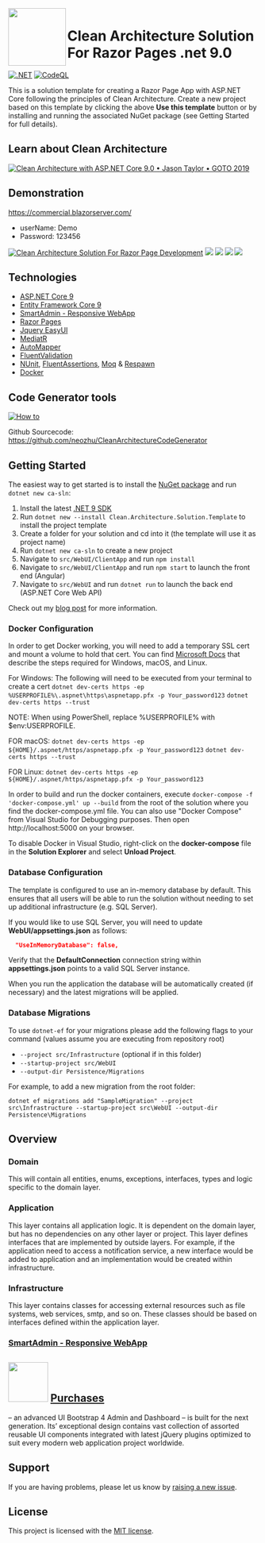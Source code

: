  <img align="left" width="116" height="116" src="https://raw.githubusercontent.com/jasontaylordev/CleanArchitecture/main/.github/icon.png" />
 
 # Clean Architecture Solution For Razor Pages .net 9.0

[![.NET](https://github.com/neozhu/RazorPageCleanArchitecture/actions/workflows/dotnetcore.yml/badge.svg)](https://github.com/neozhu/RazorPageCleanArchitecture/actions/workflows/dotnetcore.yml)
[![CodeQL](https://github.com/neozhu/RazorPageCleanArchitecture/actions/workflows/codeql.yml/badge.svg)](https://github.com/neozhu/RazorPageCleanArchitecture/actions/workflows/codeql.yml)
<br/>

This is a solution template for creating a Razor Page App with ASP.NET Core following the principles of Clean Architecture. Create a new project based on this template by clicking the above **Use this template** button or by installing and running the associated NuGet package (see Getting Started for full details). 

## Learn about Clean Architecture

[![Clean Architecture with ASP.NET Core 9.0 • Jason Taylor • GOTO 2019](https://img.youtube.com/vi/dK4Yb6-LxAk/0.jpg)](https://www.youtube.com/watch?v=dK4Yb6-LxAk)

## Demonstration

https://commercial.blazorserver.com/

- userName: Demo
- Password: 123456

[![Clean Architecture Solution For Razor Page Development](https://github.com/neozhu/RazorPageCleanArchitecture/blob/main/doc/screenshot/2021-08-11_19-28-59.png?raw=true)](https://www.youtube.com/watch?v=RzyctNiJ6gk)
![](/doc/screenshot/upload.png)
![](/doc/screenshot/result1.png/)
![](/doc/screenshot/result3.png/)
![](/doc/screenshot/result2.png/)
## Technologies

* [ASP.NET Core 9](https://devblogs.microsoft.com/aspnet/announcing-asp-net-core-in-net-9/)
* [Entity Framework Core 9](https://docs.microsoft.com/en-us/ef/core/)
* [SmartAdmin - Responsive WebApp](https://wrapbootstrap.com/theme/smartadmin-responsive-webapp-WB0573SK0/)
* [Razor Pages](https://docs.microsoft.com/en-us/aspnet/core/razor-pages/?view=aspnetcore-5.0&tabs=visual-studio)
* [Jquery EasyUI](https://www.jeasyui.com/)
* [MediatR](https://github.com/jbogard/MediatR)
* [AutoMapper](https://automapper.org/)
* [FluentValidation](https://fluentvalidation.net/)
* [NUnit](https://nunit.org/), [FluentAssertions](https://fluentassertions.com/), [Moq](https://github.com/moq) & [Respawn](https://github.com/jbogard/Respawn)
* [Docker](https://www.docker.com/)

## Code Generator tools
[![How to](https://github.com/neozhu/CleanArchitectureCodeGenerator/raw/main/art/nuget.png)](https://www.youtube.com/watch?v=Hp6cjdfgMT8)

Github Sourcecode: https://github.com/neozhu/CleanArchitectureCodeGenerator
## Getting Started

The easiest way to get started is to install the [NuGet package](https://www.nuget.org/packages/Clean.Architecture.Solution.Template) and run `dotnet new ca-sln`:

1. Install the latest [.NET 9 SDK](https://dotnet.microsoft.com/download/dotnet/9.0)
2. Run `dotnet new --install Clean.Architecture.Solution.Template` to install the project template
3. Create a folder for your solution and cd into it (the template will use it as project name)
4. Run `dotnet new ca-sln` to create a new project
5. Navigate to `src/WebUI/ClientApp` and run `npm install`
6. Navigate to `src/WebUI/ClientApp` and run `npm start` to launch the front end (Angular)
7. Navigate to `src/WebUI` and run `dotnet run` to launch the back end (ASP.NET Core Web API)

Check out my [blog post](https://jasontaylor.dev/clean-architecture-getting-started/) for more information.

### Docker Configuration

In order to get Docker working, you will need to add a temporary SSL cert and mount a volume to hold that cert.
You can find [Microsoft Docs](https://docs.microsoft.com/en-us/aspnet/core/security/docker-https?view=aspnetcore-3.1) that describe the steps required for Windows, macOS, and Linux.

For Windows:
The following will need to be executed from your terminal to create a cert
`dotnet dev-certs https -ep %USERPROFILE%\.aspnet\https\aspnetapp.pfx -p Your_password123`
`dotnet dev-certs https --trust`

NOTE: When using PowerShell, replace %USERPROFILE% with $env:USERPROFILE.

FOR macOS:
`dotnet dev-certs https -ep ${HOME}/.aspnet/https/aspnetapp.pfx -p Your_password123`
`dotnet dev-certs https --trust`

FOR Linux:
`dotnet dev-certs https -ep ${HOME}/.aspnet/https/aspnetapp.pfx -p Your_password123`

In order to build and run the docker containers, execute `docker-compose -f 'docker-compose.yml' up --build` from the root of the solution where you find the docker-compose.yml file.  You can also use "Docker Compose" from Visual Studio for Debugging purposes.
Then open http://localhost:5000 on your browser.

To disable Docker in Visual Studio, right-click on the **docker-compose** file in the **Solution Explorer** and select **Unload Project**.

### Database Configuration

The template is configured to use an in-memory database by default. This ensures that all users will be able to run the solution without needing to set up additional infrastructure (e.g. SQL Server).

If you would like to use SQL Server, you will need to update **WebUI/appsettings.json** as follows:

```json
  "UseInMemoryDatabase": false,
```

Verify that the **DefaultConnection** connection string within **appsettings.json** points to a valid SQL Server instance. 

When you run the application the database will be automatically created (if necessary) and the latest migrations will be applied.

### Database Migrations

To use `dotnet-ef` for your migrations please add the following flags to your command (values assume you are executing from repository root)

* `--project src/Infrastructure` (optional if in this folder)
* `--startup-project src/WebUI`
* `--output-dir Persistence/Migrations`

For example, to add a new migration from the root folder:

 `dotnet ef migrations add "SampleMigration" --project src\Infrastructure --startup-project src\WebUI --output-dir Persistence\Migrations`

## Overview

### Domain

This will contain all entities, enums, exceptions, interfaces, types and logic specific to the domain layer.

### Application

This layer contains all application logic. It is dependent on the domain layer, but has no dependencies on any other layer or project. This layer defines interfaces that are implemented by outside layers. For example, if the application need to access a notification service, a new interface would be added to application and an implementation would be created within infrastructure.

### Infrastructure

This layer contains classes for accessing external resources such as file systems, web services, smtp, and so on. These classes should be based on interfaces defined within the application layer.

### [SmartAdmin - Responsive WebApp](https://wrapbootstrap.com/theme/smartadmin-responsive-webapp-WB0573SK0)
## <img width="80" src="https://github.com/neozhu/RazorPageCleanArchitecture/blob/main/doc/screenshot/7375350.png?raw=true" /> [Purchases](https://wrapbootstrap.com/theme/smartadmin-responsive-webapp-WB0573SK0)
– an advanced UI Bootstrap 4 Admin and Dashboard – is built for the next generation. Its’ exceptional design contains vast collection of assorted reusable UI components integrated with latest jQuery plugins optimized to suit every modern web application project worldwide.

## Support

If you are having problems, please let us know by [raising a new issue](https://github.com/jasontaylordev/CleanArchitecture/issues/new/choose).

## License

This project is licensed with the [MIT license](LICENSE).
